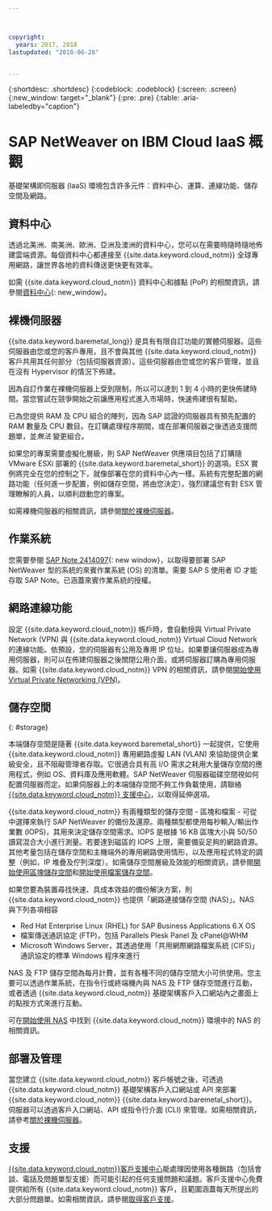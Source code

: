 ```yaml
---



copyright:
  years: 2017, 2018
lastupdated: "2018-06-28"


---
```


{:shortdesc: .shortdesc}
{:codeblock: .codeblock}
{:screen: .screen}
{:new_window: target="_blank"}
{:pre: .pre}
{:table: .aria-labeledby="caption"}

# SAP NetWeaver on IBM Cloud IaaS 概觀
基礎架構即伺服器 (IaaS) 環境包含許多元件：資料中心、運算、連線功能、儲存空間及網路。 

## 資料中心

透過北美洲、南美洲、歐洲、亞洲及澳洲的資料中心，您可以在需要時隨時隨地佈建雲端資源。每個資料中心都連接至 {{site.data.keyword.cloud_notm}} 全球專用網路，讓世界各地的資料傳送更快更有效率。

如需 {{site.data.keyword.cloud_notm}} 資料中心和據點 (PoP) 的相關資訊，請參閱[資料中心](https://www.ibm.com/cloud-computing/bluemix/data-centers){: new_window}。

## 裸機伺服器

{{site.data.keyword.baremetal_long}} 是具有有限自訂功能的實體伺服器。這些伺服器由您或您的客戶專用，且不會與其他 {{site.data.keyword.cloud_notm}} 客戶共用其任何部分（包括伺服器資源）。這些伺服器由您或您的客戶管理，並且在沒有 Hypervisor 的情況下佈建。

因為自訂作業在裸機伺服器上受到限制，所以可以達到 1 到 4 小時的更快佈建時間。當您嘗試在競爭開始之前讓應用程式進入市場時，快速佈建很有幫助。

已為您提供 RAM 及 CPU 組合的陣列，因為 SAP 認證的伺服器具有預先配置的 RAM 數量及 CPU 數目。在訂購處理程序期間，或在部署伺服器之後透過支援問題單，並*無法* 變更組合。

如果您的專案需要虛擬化層級，則 SAP NetWeaver 供應項目包括了訂購隨 VMware ESXi 部署的 {{site.data.keyword.baremetal_short}} 的選項。ESX 實例將完全在您的控制之下，就像部署在您的資料中心內一樣。系統有完整配置的網路功能（任何進一步配置，例如儲存空間，將由您決定）。強烈建議您有對 ESX 管理瞭解的人員，以順利啟動您的專案。

如需裸機伺服器的相關資訊，請參閱[關於裸機伺服器](https://console.bluemix.net/docs/bare-metal/about.html#about-bare-metal-servers)。 

## 作業系統

您需要參閱 [SAP Note 2414097](https://launchpad.support.sap.com/#/notes/2414097){: new window}，以取得要部署 SAP NetWeaver 型的系統的來賓作業系統 (OS) 的清單。需要 SAP S 使用者 ID 才能存取 SAP Note。已涵蓋來賓作業系統的授權。

## 網路連線功能

設定 {{site.data.keyword.cloud_notm}} 帳戶時，會自動授與 Virtual Private Network (VPN) 與 {{site.data.keyword.cloud_notm}} Virtual Cloud Network 的連線功能。依預設，您的伺服器有公用及專用 IP 位址。如果要讓伺服器成為專用伺服器，則可以在佈建伺服器之後關閉公用介面，或將伺服器訂購為專用伺服器。如需 {{site.data.keyword.cloud_notm}} VPN 的相關資訊，請參閱[開始使用 Virtual Private Networking (VPN)](https://console.bluemix.net/docs/infrastructure/iaas-vpn/getting-started.html#getting-started-with-virtual-private-networking-vpn-)。

## 儲存空間
{: #storage}

本端儲存空間是隨著 {{site.data.keyword.baremetal_short}} 一起提供，它使用 {{site.data.keyword.cloud_notm}} 專用網路虛擬 LAN (VLAN) 來協助提供企業級安全，且不阻礙管理者存取。它很適合具有高 I/O 需求之耗用大量儲存空間的應用程式，例如 OS、資料庫及應用軟體。SAP NetWeaver 伺服器磁碟空間視如何配置伺服器而定。如果伺服器上的本端儲存空間不夠工作負載使用，請聯絡 [{{site.data.keyword.cloud_notm}} 支援中心](https://console.bluemix.net/docs/support/index.html#getting-customer-support)，以取得延伸選項。

{{site.data.keyword.cloud_notm}} 有兩種類型的儲存空間 - 區塊和檔案 - 可從中選擇來執行 SAP NetWeaver 的備份及還原。兩種類型都使用每秒輸入/輸出作業數 (IOPS)，其用來決定儲存空間需求。IOPS 是根據 16 KB 區塊大小與 50/50 讀寫混合大小進行測量。若要達到磁區的 IOPS 上限，需要備妥足夠的網路資源。其他考量包括在儲存空間和主機端外的專用網路使用情形，以及應用程式特定的調整（例如，IP 堆疊及佇列深度）。如需儲存空間層級及效能的相關資訊，請參閱[開始使用區塊儲存空間](https://console.bluemix.net/docs/infrastructure/BlockStorage/index.html#getting-started-with-block-storage)和[開始使用檔案儲存空間](https://console.bluemix.net/docs/infrastructure/FileStorage/index.html#getting-started-with-file-storage)。

如果您要為裝置尋找快速、具成本效益的備份解決方案，則 {{site.data.keyword.cloud_notm}} 也提供「網路連接儲存空間 (NAS)」。NAS 與下列各項相容
  * Red Hat Enterprise Linux (RHEL) for SAP Business Applications 6.X OS
  * 檔案傳送通訊協定 (FTP)，包括 Parallels Plesk Panel 及 cPanel@WHM
  * Microsoft Windows Server，其透過使用「共用網際網路檔案系統 (CIFS)」通訊協定的標準 Windows 程序來進行
  
NAS 及 FTP 儲存空間為每月計費，並有各種不同的儲存空間大小可供使用。您主要可以透過作業系統，在指令行或終端機內與 NAS 及 FTP 儲存空間進行互動，或者透過 {{site.data.keyword.cloud_notm}} 基礎架構客戶入口網站內之畫面上的點按方式來進行互動。

可在[開始使用 NAS](https://console.bluemix.net/docs/infrastructure/network-attached-storage/index.html#getting-started-with-nas) 中找到 {{site.data.keyword.cloud_notm}} 環境中的 NAS 的相關資訊。

## 部署及管理

當您建立 {{site.data.keyword.cloud_notm}} 客戶帳號之後，可透過 {{site.data.keyword.cloud_notm}} 基礎架構客戶入口網站或 API 來部署 {{site.data.keyword.cloud_notm}} {{site.data.keyword.baremetal_short}}。伺服器可以透過客戶入口網站、API 或指令行介面 (CLI) 來管理。如需相關資訊，請參考[關於裸機伺服器](https://console.bluemix.net/docs/bare-metal/about.html#about-bare-metal-servers)。

## 支援

[{{site.data.keyword.cloud_notm}}客戶支援中心](https://console.bluemix.net/docs/support/index.html#getting-customer-support)能處理因使用各種銷路（包括會談、電話及問題單型支援）而可能引起的任何支援問題和議題。客戶支援中心免費提供給所有 {{site.data.keyword.cloud_notm}} 客戶，且範圍涵蓋每天所提出的大部分問題單。如需相關資訊，請參閱[取得客戶支援](https://console.bluemix.net./docs/support/index.html#getting-customer-support)。
